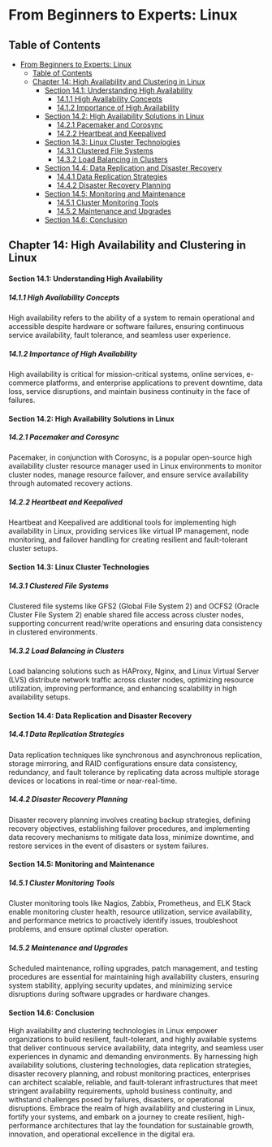 # From Beginners to Experts: Linux
## Table of Contents
- [From Beginners to Experts: Linux](#from-beginners-to-experts-linux)
  - [Table of Contents](#table-of-content)
  - [Chapter 14: High Availability and Clustering in Linux](#chapter-14-high-availability-and-clustering-in-linux)
      - [Section 14.1: Understanding High Availability](#section-141-understanding-high-availability)
        - [14.1.1 High Availability Concepts](#1411-high-availability-concepts)
        - [14.1.2 Importance of High Availability](#1412-importance-of-high-availability)
      - [Section 14.2: High Availability Solutions in Linux](#section-142-high-availability-solutions-in-linux)
        - [14.2.1 Pacemaker and Corosync](#1421-pacemaker-and-corosync)
        - [14.2.2 Heartbeat and Keepalived](#1422-heartbeat-and-keepalived)
      - [Section 14.3: Linux Cluster Technologies](#section-143-linux-cluster-technologies)
        - [14.3.1 Clustered File Systems](#1431-clustered-file-systems)
        - [14.3.2 Load Balancing in Clusters](#1432-load-balancing-in-clusters)
      - [Section 14.4: Data Replication and Disaster Recovery](#section-144-data-replication-and-disaster-recovery)
        - [14.4.1 Data Replication Strategies](#1441-data-replication-strategies)
        - [14.4.2 Disaster Recovery Planning](#1442-disaster-recovery-planning)
      - [Section 14.5: Monitoring and Maintenance](#section-145-monitoring-and-maintenance)
        - [14.5.1 Cluster Monitoring Tools](#1451-cluster-monitoring-tools)
        - [14.5.2 Maintenance and Upgrades](#1452-maintenance-and-upgrades)
      - [Section 14.6: Conclusion](#section-146-conclusion)

## Chapter 14: High Availability and Clustering in Linux

#### Section 14.1: Understanding High Availability

##### 14.1.1 High Availability Concepts

High availability refers to the ability of a system to remain operational and accessible despite hardware or software failures, ensuring continuous service availability, fault tolerance, and seamless user experience.

##### 14.1.2 Importance of High Availability

High availability is critical for mission-critical systems, online services, e-commerce platforms, and enterprise applications to prevent downtime, data loss, service disruptions, and maintain business continuity in the face of failures.

#### Section 14.2: High Availability Solutions in Linux

##### 14.2.1 Pacemaker and Corosync

Pacemaker, in conjunction with Corosync, is a popular open-source high availability cluster resource manager used in Linux environments to monitor cluster nodes, manage resource failover, and ensure service availability through automated recovery actions.

##### 14.2.2 Heartbeat and Keepalived

Heartbeat and Keepalived are additional tools for implementing high availability in Linux, providing services like virtual IP management, node monitoring, and failover handling for creating resilient and fault-tolerant cluster setups.

#### Section 14.3: Linux Cluster Technologies

##### 14.3.1 Clustered File Systems

Clustered file systems like GFS2 (Global File System 2) and OCFS2 (Oracle Cluster File System 2) enable shared file access across cluster nodes, supporting concurrent read/write operations and ensuring data consistency in clustered environments.

##### 14.3.2 Load Balancing in Clusters

Load balancing solutions such as HAProxy, Nginx, and Linux Virtual Server (LVS) distribute network traffic across cluster nodes, optimizing resource utilization, improving performance, and enhancing scalability in high availability setups.

#### Section 14.4: Data Replication and Disaster Recovery

##### 14.4.1 Data Replication Strategies

Data replication techniques like synchronous and asynchronous replication, storage mirroring, and RAID configurations ensure data consistency, redundancy, and fault tolerance by replicating data across multiple storage devices or locations in real-time or near-real-time.

##### 14.4.2 Disaster Recovery Planning

Disaster recovery planning involves creating backup strategies, defining recovery objectives, establishing failover procedures, and implementing data recovery mechanisms to mitigate data loss, minimize downtime, and restore services in the event of disasters or system failures.

#### Section 14.5: Monitoring and Maintenance

##### 14.5.1 Cluster Monitoring Tools

Cluster monitoring tools like Nagios, Zabbix, Prometheus, and ELK Stack enable monitoring cluster health, resource utilization, service availability, and performance metrics to proactively identify issues, troubleshoot problems, and ensure optimal cluster operation.

##### 14.5.2 Maintenance and Upgrades

Scheduled maintenance, rolling upgrades, patch management, and testing procedures are essential for maintaining high availability clusters, ensuring system stability, applying security updates, and minimizing service disruptions during software upgrades or hardware changes.

#### Section 14.6: Conclusion

High availability and clustering technologies in Linux empower organizations to build resilient, fault-tolerant, and highly available systems that deliver continuous service availability, data integrity, and seamless user experiences in dynamic and demanding environments. By harnessing high availability solutions, clustering technologies, data replication strategies, disaster recovery planning, and robust monitoring practices, enterprises can architect scalable, reliable, and fault-tolerant infrastructures that meet stringent availability requirements, uphold business continuity, and withstand challenges posed by failures, disasters, or operational disruptions. Embrace the realm of high availability and clustering in Linux, fortify your systems, and embark on a journey to create resilient, high-performance architectures that lay the foundation for sustainable growth, innovation, and operational excellence in the digital era.
